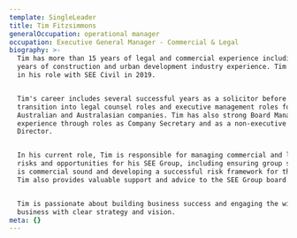 ```yaml
---
template: SingleLeader
title: Tim Fitzsimmons
generalOccupation: operational manager
occupation: Executive General Manager - Commercial & Legal
biography: >-
  Tim has more than 15 years of legal and commercial experience including 12
  years of construction and urban development industry experience. Tim commenced
  in his role with SEE Civil in 2019. 


  Tim's career includes several successful years as a solicitor before
  transition into legal counsel roles and executive management roles for large
  Australian and Australasian companies. Tim has also strong Board Management
  experience through roles as Company Secretary and as a non-executive
  Director. 


  In his current role, Tim is responsible for managing commercial and legal
  risks and opportunities for his SEE Group, including ensuring group strategy
  is commercial sound and developing a successful risk framework for the group.
  Tim also provides valuable support and advice to the SEE Group board. 


  Tim is passionate about building business success and engaging the wider
  business with clear strategy and vision.
meta: {}
---
```


